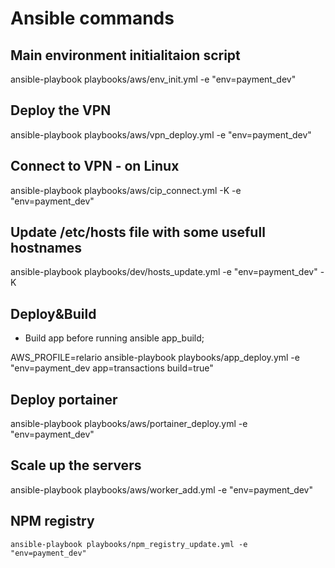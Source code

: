 # Ansible commands        
        
## Main environment initialitaion script

  ansible-playbook playbooks/aws/env_init.yml -e "env=payment_dev"
        
## Deploy the VPN
 
  ansible-playbook playbooks/aws/vpn_deploy.yml -e "env=payment_dev" 
        
## Connect to VPN - on Linux
 
  ansible-playbook playbooks/aws/cip_connect.yml -K -e "env=payment_dev"
        
## Update /etc/hosts file with some usefull hostnames
 
  ansible-playbook playbooks/dev/hosts_update.yml -e "env=payment_dev" -K

## Deploy&Build

  - Build app before running ansible app_build;  

  AWS_PROFILE=relario ansible-playbook playbooks/app_deploy.yml -e "env=payment_dev app=transactions build=true"

## Deploy portainer
 
  ansible-playbook playbooks/aws/portainer_deploy.yml -e "env=payment_dev"
        
## Scale up the servers
 
  ansible-playbook playbooks/aws/worker_add.yml -e "env=payment_dev"

## NPM registry
	ansible-playbook playbooks/npm_registry_update.yml -e "env=payment_dev"
